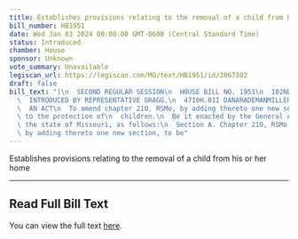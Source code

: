 ```yaml
---
title: Establishes provisions relating to the removal of a child from his or her home
bill_number: HB1951
date: Wed Jan 03 2024 00:00:00 GMT-0600 (Central Standard Time)
status: Introduced
chamber: House
sponsor: Unknown
vote_summary: Unavailable
legiscan_url: https://legiscan.com/MO/text/HB1951/id/2867302
draft: false
bill_text: "|\n  SECOND REGULAR SESSION\n  HOUSE BILL NO. 1951\n  102ND GENERAL ASSEMBLY\n\
  \  INTRODUCED BY REPRESENTATIVE GRAGG.\n  4710H.01I DANARADEMANMILLER,ChiefClerk\n\
  \  AN ACT\n  To amend chapter 210, RSMo, by adding thereto one new section relating\
  \ to the protection of\n  children.\n  Be it enacted by the General Assembly of\
  \ the state of Missouri, as follows:\n  Section A. Chapter 210, RSMo, is amended\
  \ by adding thereto one new section, to be"
---
```

Establishes provisions relating to the removal of a child from his or her home

---

## Read Full Bill Text

You can view the full text [here](https://legiscan.com/MO/text/HB1951/id/2867302).
